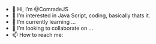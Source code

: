 - 👋 Hi, I’m @ComradeJS
- 👀 I’m interested in Java Script, coding, basically thats it.
- 🌱 I’m currently learning ...
- 💞️ I’m looking to collaborate on ...
- 📫 How to reach me:

<!---
ComradeJS/ComradeJS is a ✨ special ✨ repository because its `README.md` (this file) appears on your GitHub profile.
You can click the Preview link to take a look at your changes.
--->
